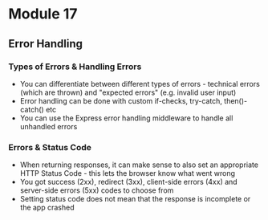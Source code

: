 # Module 17

## Error Handling

### Types of Errors & Handling Errors

* You can differentiate between different types of errors - technical errors (which are thrown) and "expected errors" (e.g. invalid user input)
* Error handling can be done with custom if-checks, try-catch, then()-catch() etc
* You can use the Express error handling middleware to handle all unhandled errors

### Errors & Status Code

* When returning responses, it can make sense to also set an appropriate HTTP Status Code - this lets the browser know what went wrong
* You got success (2xx), redirect (3xx), client-side errors (4xx) and server-side errors (5xx) codes to choose from
* Setting status code does not mean that the response is incomplete or the app crashed

